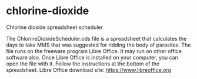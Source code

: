 # chlorine-dioxide
Chlorine dioxide spreadsheet scheduler

The ChlorineDioxideScheduler.ods file is a spreadsheet that calculates the days to take MMS that was suggested for ridding the body of parasites. The file runs on the freeware program Libre Office. It may run on other office software also. Once Libre Office is installed on your computer, you can open the file with it. Follow the instructions at the bottom of the spreadsheet.
Libre Office download site: https://www.libreoffice.org
